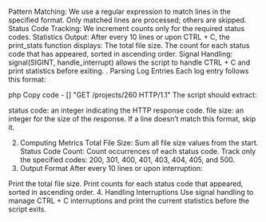 Pattern Matching: We use a regular expression to match lines in the specified format. Only matched lines are processed; others are skipped.
Status Code Tracking: We increment counts only for the required status codes.
Statistics Output: After every 10 lines or upon CTRL + C, the print_stats function displays:
The total file size.
The count for each status code that has appeared, sorted in ascending order.
Signal Handling: signal(SIGINT, handle_interrupt) allows the script to handle CTRL + C and print statistics before exiting.
. Parsing Log Entries
Each log entry follows this format:

php
Copy code
<IP Address> - [<date>] "GET /projects/260 HTTP/1.1" <status code> <file size>
The script should extract:

status code: an integer indicating the HTTP response code.
file size: an integer for the size of the response.
If a line doesn’t match this format, skip it.

2. Computing Metrics
Total File Size: Sum all file size values from the start.
Status Code Count: Count occurrences of each status code. Track only the specified codes: 200, 301, 400, 401, 403, 404, 405, and 500.
3. Output Format
After every 10 lines or upon interruption:

Print the total file size.
Print counts for each status code that appeared, sorted in ascending order.
4. Handling Interruptions
Use signal handling to manage CTRL + C interruptions and print the current statistics before the script exits.
